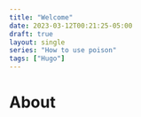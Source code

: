 ```yaml
---
title: "Welcome"
date: 2023-03-12T00:21:25-05:00
draft: true
layout: single
series: "How to use poison"
tags: ["Hugo"]
---
```


# About